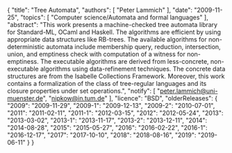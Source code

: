 {
    "title": "Tree Automata",
    "authors": [
        "Peter Lammich"
    ],
    "date": "2009-11-25",
    "topics": [
        "Computer science/Automata and formal languages"
    ],
    "abstract": "This work presents a machine-checked tree automata library for Standard-ML, OCaml and Haskell. The algorithms are efficient by using appropriate data structures like RB-trees. The available algorithms for non-deterministic automata include membership query, reduction, intersection, union, and emptiness check with computation of a witness for non-emptiness. The executable algorithms are derived from less-concrete, non-executable algorithms using data-refinement techniques. The concrete data structures are from the Isabelle Collections Framework. Moreover, this work contains a formalization of the class of tree-regular languages and its closure properties under set operations.",
    "notify": [
        "peter.lammich@uni-muenster.de",
        "nipkow@in.tum.de"
    ],
    "licence": "BSD",
    "olderReleases": {
        "2009": "2009-11-29",
        "2009-1": "2009-12-13",
        "2009-2": "2010-07-01",
        "2011": "2011-02-11",
        "2011-1": "2012-03-15",
        "2012": "2012-05-24",
        "2013": "2013-03-02",
        "2013-1": "2013-11-17",
        "2013-2": "2013-12-11",
        "2014": "2014-08-28",
        "2015": "2015-05-27",
        "2016": "2016-02-22",
        "2016-1": "2016-12-17",
        "2017": "2017-10-10",
        "2018": "2018-08-16",
        "2019": "2019-06-11"
    }
}